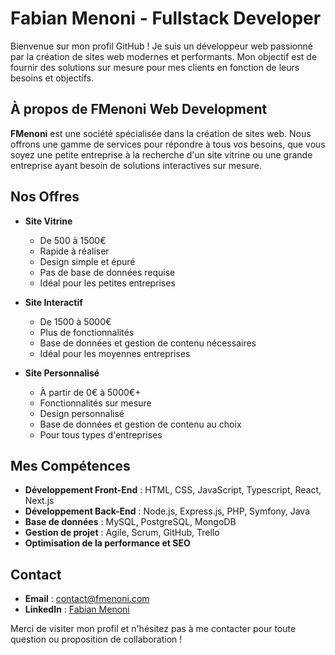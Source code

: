 # Fabian Menoni - Fullstack Developer

Bienvenue sur mon profil GitHub ! Je suis un développeur web passionné par la création de sites web modernes et performants. Mon objectif est de fournir des solutions sur mesure pour mes clients en fonction de leurs besoins et objectifs.

## À propos de FMenoni Web Development

**FMenoni** est une société spécialisée dans la création de sites web. Nous offrons une gamme de services pour répondre à tous vos besoins, que vous soyez une petite entreprise à la recherche d'un site vitrine ou une grande entreprise ayant besoin de solutions interactives sur mesure.

## Nos Offres

- **Site Vitrine**  
   - De 500 à 1500€  
   - Rapide à réaliser  
   - Design simple et épuré  
   - Pas de base de données requise  
   - Idéal pour les petites entreprises

- **Site Interactif**  
   - De 1500 à 5000€  
   - Plus de fonctionnalités  
   - Base de données et gestion de contenu nécessaires  
   - Idéal pour les moyennes entreprises

- **Site Personnalisé**  
   - À partir de 0€ à 5000€+  
   - Fonctionnalités sur mesure  
   - Design personnalisé  
   - Base de données et gestion de contenu au choix  
   - Pour tous types d'entreprises

## Mes Compétences

- **Développement Front-End** : HTML, CSS, JavaScript, Typescript, React, Next.js
- **Développement Back-End** : Node.js, Express.js, PHP, Symfony, Java
- **Base de données** : MySQL, PostgreSQL, MongoDB
- **Gestion de projet** : Agile, Scrum, GitHub, Trello
- **Optimisation de la performance et SEO**

## Contact

- **Email** : [contact@fmenoni.com](mailto:contact@fmenoni.com)
- **LinkedIn** : [Fabian Menoni](https://www.linkedin.com/in/fab-men/)

Merci de visiter mon profil et n'hésitez pas à me contacter pour toute question ou proposition de collaboration !
